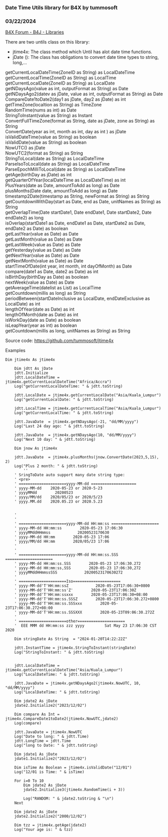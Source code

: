 ### Date Time Utils library for B4X by tummosoft
### 03/22/2024
[B4X Forum - B4J - Libraries](https://www.b4x.com/android/forum/threads/158753/)

There are two untils class on this library:  
- jtime4x: The class method which Until has alot date time functions.  
- jDate (): The class has obligations to convert date time types to string, long,…  
  
getCurrentLocalDateTime(ZoneID as String) as LocalDateTime  
getCurrentLocalTime(ZoneID as String) as LocalTime  
getCurrentLocalDate(ZoneID as String) as LocalDate  
getNDaysAgo(value as int, outputFormat as String) as Date  
getNDaysAgo2(datev as jDate, value as int, outputFormat as String) as Date  
CompareDate1toDate2(day1 as jDate, day2 as jDate) as int  
getTimeZone(localtion as String) as TimeZone  
RandomTime(nums as int) as Date  
StringToInstant(value as String) as Instant  
ConvertFullTimeZone(format as String, date as jDate, zone as String) as String  
ConvertDate(year as int, month as int, day as int ) as jDate  
isValidDateTime(value as String) as boolean  
isValidDate(value as String) as boolean  
NowUTC() as jDate  
NowUTC2(format as String) as String  
StringToLocal(date as String) as LocalDateTime  
ParseIsoToLocal(date as String) as LocalDateTime  
ParseEpochMilliToLocal(date as String) as LocalDateTime  
getAge(birthDay as jDate) as int  
getQuarterOfYear(localDateTime as LocalDateTime) as int  
PlusYears(date as Date, amountToAdd as long) as Date  
plusMonths(Date date, amountToAdd as long) as Date  
timestamp2Date(timestamp as String, newFormat as String) as String  
getCountdownWithDay(start as Date, end as Date, unitNames as String) as String  
getOverlapTime(Date startDate1, Date endDate1, Date startDate2, Date endDate2) as long  
isOverlap(startDate1 as Date, endDate1 as Date, startDate2 as Date, endDate2 as Date) as boolean  
getLastYear(value as Date) as Date  
getLastMonth(value as Date) as Date  
getLastWeek(value as Date) as Date  
getYesterday(value as Date) as Date  
getNextYear(value as Date) as Date  
getNextMonth(value as Date) as Date  
startTimeOfDate(int year, int month, int dayOfMonth) as Date  
compare(date1 as Date, date2 as Date) as int  
isBirthDay(birthDay as Date) as boolean  
nextWeek(value as Date) as Date  
getAverageTime(datelist as List) as LocalTime  
getCountdown(millis as long) as String  
periodBetween(startDateInclusive as LocalDate, endDateExclusive as LocalDate) as int  
lengthOfYear(date as Date) as int  
lengthOfMonth(date as Date) as int  
isWorkDay(date as Date) as boolean  
isLeapYear(year as int) as boolean  
getCountdown(millis as long, unitNames as String) as String  
  
Source code: <https://github.com/tummosoft/jtime4x>  
  
Examples  

```B4X
Dim jtime4x As jtime4x  
    
    Dim jdtt As jDate  
    jdtt.Initialize   
    jdtt.LocalDateTime = jtime4x.getCurrentLocalDateTime("Africa/Accra")   
    Log("getCurrentLocalDateTime: " & jdtt.toString)  
    
    jdtt.LocalDate = jtime4x.getCurrentLocalDate("Asia/Kuala_Lumpur")  
    Log("getCurrentLocalDate: " & jdtt.toString)  
    
    jdtt.LocalTime = jtime4x.getCurrentLocalTime("Asia/Kuala_Lumpur")  
    Log("getCurrentLocalTime: " & jdtt.toString)  
            
    jdtt.JavaDate  = jtime4x.getNDaysAgo(-21, "dd/MM/yyyy")  
    Log("Last 24 day ago: " & jdtt.toString)  
        
    jdtt.JavaDate  = jtime4x.getNDaysAgo(10, "dd/MM/yyyy")  
    Log("Next 10 day: " & jdtt.toString)  
    
    Dim jnow As jtime4x  
    
    jdtt.JavaDate  = jtime4x.plusMonths(jnow.ConvertDate(2023,5,15), 2)  
    Log("Plus 2 month: " & jdtt.toString)  
        ''  
    ' SringToDate auto support many date string type:  
    ' <pre>  
    ' =====================yyyy-MM-dd ====================  
    ' yyyy-MM-dd    2020-05-23 or 2020-5-23  
    ' yyyyMMdd        20200523  
    ' yyyy/MM/dd    2020/05/23 or 2020/5/23  
    ' yyyy.MM.dd    2020.05.23 or 2020.5.23  
    
    
    '  
    '  
    ' =====================yyyy-MM-dd HH:mm:ss =====================  
    ' yyyy-MM-dd HH:mm:ss        2020-05-23 17:06:30  
    ' yyyyMMddHHmmss            20200523170630  
    ' yyyy-MM-dd HH:mm        2020-05-23 17:06  
    ' yyyy/MM/dd HH:mm        2020/05/23 17:06  
    '  
    '  
    ' =====================yyyy-MM-dd HH:mm:ss.SSS =====================  
    ' yyyy-MM-dd HH:mm:ss.SSS        2020-05-23 17:06:30.272  
    ' yyyy-MM-dd HH:mm:ss,SSS        2020-05-23 17:06:30,272  
    ' yyyyMMddHHmmssSSS            20200523170630272  
    '  
    ' =====================Iso=====================  
    ' yyyy-MM-dd'T'HH:mm:ssZ            2020-05-23T17:06:30+0800  
    ' yyyy-MM-dd'T'HH:mm:ss'Z'        2020-05-23T17:06:30Z  
    ' yyyy-MM-dd'T'HH:mm:ssxxx        2020-05-23T17:06:30+08:00  
    ' yyyy-MM-dd'T'HH:mm:ss.SSSZ        2020-05-23T17:06:30.272+0800  
    ' yyyy-MM-dd'T'HH:mm:ss.SSSxxx        2020-05-23T17:06:30.272+08:00  
    ' yyyy-MM-dd'T'HH:mm:ss.SSSXXX        2020-05-23T09:06:30.272Z  
    '  
    ' =====================other=====================  
    '  EEE MMM dd HH:mm:ss zzz yyyy         Sat May 23 17:06:30 CST 2020  
    
    Dim stringDate As String  = "2024-01-20T14:22:22Z"  
    
    jdtt.InstantTime = jtime4x.StringToInstant(stringDate)  
    Log("StringToInstant: " & jdtt.toString)  
    
    
    jdtt.LocalDateTime = jtime4x.getCurrentLocalDateTime("Asia/Kuala_Lumpur")  
    Log("LocalDateTime: " & jdtt.toString)  
    
    jdtt.JavaDate = jtime4x.getNDaysAgo2(jtime4x.NowUTC, 10, "dd/MM/yyyy")  
    Log("LocalDateTime: " & jdtt.toString)  
    
    Dim jdate2 As jDate  
    jdate2.Initialize2("2023/12/02")  
    
    Dim compare As Int = jtime4x.CompareDate1toDate2(jtime4x.NowUTC,jdate2)  
    Log(compare)  
        
    jdtt.JavaDate = jtime4x.NowUTC  
    Log("Date to long: " & jdtt.Time)  
    jdtt.LongTime = jdtt.Time  
    Log("long to Date: " & jdtt.toString)  
    
    Dim jdate1 As jDate  
    jdate1.Initialize2("2023/12/02")  
  
    Dim isTime As Boolean = jtime4x.isValidDate("12/01")  
    Log("12/01 is Time: " & isTime)  
        
    For i=0 To 10  
        Dim jdate2 As jDate  
        jdate2.Initialize3(jtime4x.RandomTime(i + 3))  
        
        Log("RANDOM: " & jdate2.toString & "\n")  
    Next           
          
    Dim jdate2 As jDate  
    jdate2.Initialize2("2000/12/02")  
    
    Dim tzz = jtime4x.getAge(jdate2)  
    Log("Your age is: " & tzz)
```